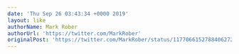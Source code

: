 ```yaml
---
date: 'Thu Sep 26 03:43:34 +0000 2019'
layout: like
authorName: Mark Rober
authorUrl: 'https://twitter.com/MarkRober'
originalPost: 'https://twitter.com/MarkRober/status/1177066152788406272'
---
```

